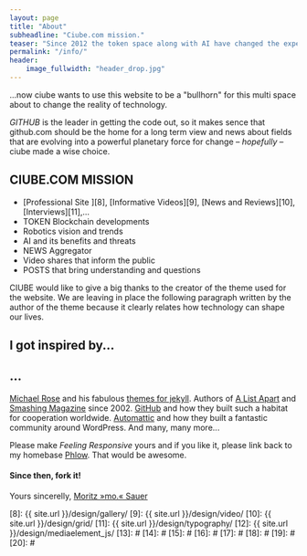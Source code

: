 ```yaml
---
layout: page
title: "About"
subheadline: "Ciube.com mission."
teaser: "Since 2012 the token space along with AI have changed the expectations of what the future of technology will turn into. NOW robotics is growing into a field that seems out of control and many are looking for a trend that can be used to bring this growing technology under control..."
permalink: "/info/"
header:
    image_fullwidth: "header_drop.jpg"
---
```

...now ciube wants to use this website to be a "bullhorn" for this multi space about to change the reality of technology.

*GITHUB* is the leader in getting the code out, so it makes sence that github.com should be the home for a long term view and news about fields that are evolving into a powerful planetary force for change – *hopefully* – ciube made a wise choice.


## CIUBE.COM MISSION

* [Professional Site ][8], [Informative Videos][9], [News and Reviews][10], [Interviews][11],...
* TOKEN Blockchain developments
* Robotics vision and trends
* AI and its benefits and threats
* NEWS Aggregator
* Video shares that inform the public
* POSTS that bring understanding and questions



CIUBE would like to give a big thanks to the creator of the theme used for the website.  We are leaving in place the following paragraph written by the author of the theme because it clearly relates how technology can shape our lives.



## I got inspired by...
## ...

[Michael Rose][1] and his fabulous [themes for jekyll][2]. Authors of [A List Apart][4] and [Smashing Magazine][5] since 2002. [GitHub][6] and how they built such a habitat for cooperation worldwide. [Automattic][3] and how they built a fantastic community around WordPress. And many, many more...

Please make *Feeling Responsive* yours and if you like it, please link back to my homebase <a href="http://phlow.de/">Phlow</a>. That would be awesome.

#### Since then, fork it!

Yours sincerelly, [Moritz »mo.« Sauer][7]


 [1]: http://mademistakes.com/about/
 [2]: http://mademistakes.com/work/jekyll-themes/
 [3]: http://automattic.com/
 [4]: http://alistapart.com/
 [5]: http://www.smashingmagazine.com/
 [6]: https://github.com/
 [7]: http://sauer.io
 [8]: {{ site.url }}/design/gallery/
 [9]: {{ site.url }}/design/video/
 [10]: {{ site.url }}/design/grid/
 [11]: {{ site.url }}/design/typography/
 [12]: {{ site.url }}/design/mediaelement_js/
 [13]: #
 [14]: #
 [15]: #
 [16]: #
 [17]: #
 [18]: #
 [19]: #
 [20]: #

